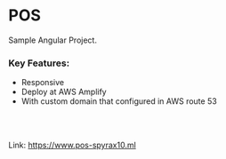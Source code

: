 # POS
Sample Angular Project.

<h3>Key Features:</h3>
<ul>
  <li> Responsive </li>
  <li> Deploy at AWS Amplify </li>
  <li> With custom domain that configured in AWS route 53 </li>
</ul>

<br> <br>

Link: https://www.pos-spyrax10.ml
